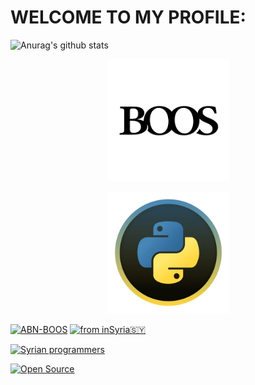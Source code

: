 # WELCOME TO MY PROFILE: 
![Anurag's github stats](https://github-readme-stats.vercel.app/api?username=ABN-BOOS&show_icons=true) 

<p align="center"><a href="https://github.com/ABN-BOOS"><img src="image_search_1627333433878.png" height='195' alt="ABN-BOOS">
<p align="center"><a href="https://github.com/ABN-BOOS"><img src="image_search_1627314481664.webp" height='195' alt="ABN-BOOS">



<p align="left">
<a href="#"><img title="ABN-BOOS" src="https://img.shields.io/badge/ABN-BOOS-green?colorA=%23ff0000&colorB=%23017e40&style=for-the-badge"></a>
<a href="#"><img title="from inSyria🇸🇾" src="https://img.shields.io/badge/from in-Syria-green?colorA=%23ff0000&colorB=%23017e40&style=for-the-badge"></a>
<p align="left">

<a href="#"><img title=" Syrian programmers" src="https://img.shields.io/badge/Syrian programmers-%E2%9D%A4-green?style=for-the-badge"></a>

<a href="#"><img title="Open Source" src="https://img.shields.io/badge/Open%20Source-%E2%9D%A4-green?style=for-the-badge"></a>
